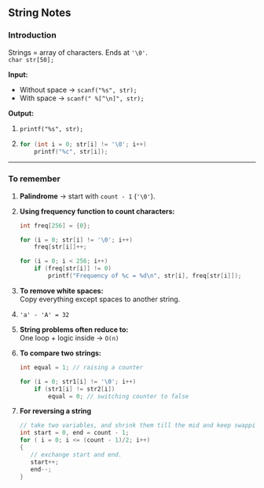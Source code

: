 ## String Notes

### Introduction
Strings = array of characters. Ends at `'\0'`.  
`char str[50];`

**Input:**
- Without space → `scanf("%s", str);`
- With space → `scanf(" %[^\n]", str);`

**Output:**
1. `printf("%s", str);`
2. 
   ```c
   for (int i = 0; str[i] != '\0'; i++)
       printf("%c", str[i]);
   ```

---

### To remember

1. **Palindrome** → start with `count - 1` (`'\0'`).

2. **Using frequency function to count characters:**
   ```c
   int freq[256] = {0};

   for (i = 0; str[i] != '\0'; i++)
       freq[str[i]]++;

   for (i = 0; i < 256; i++)
       if (freq[str[i]] != 0)
           printf("Frequency of %c = %d\n", str[i], freq[str[i]]);
   ```

3. **To remove white spaces:**  
   Copy everything except spaces to another string.

4. `'a' - 'A' = 32`

5. **String problems often reduce to:**  
   One loop + logic inside → `O(n)`

6. **To compare two strings:**
   ```c
   int equal = 1; // raising a counter

   for (i = 0; str1[i] != '\0'; i++)
       if (str1[i] != str2[i])
           equal = 0; // switching counter to false
   ```
7. **For reversing a string**
   ```c
   // take two variables, and shrink them till the mid and keep swapping them.
   int start = 0, end = count - 1;
   for ( i = 0; i <= (count - 1)/2; i++)
   {
      // exchange start and end.
      start++;
      end--;
   }
   ```
